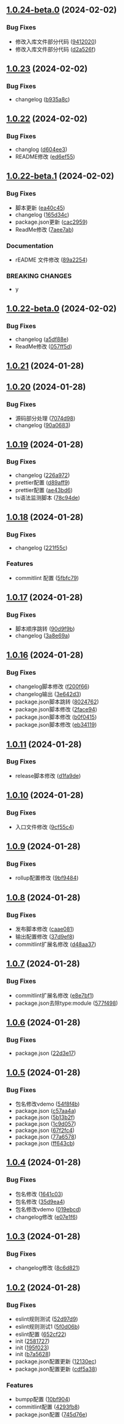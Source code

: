 ## [1.0.24-beta.0](https://github.com/xiaoliangpan/rollup-utils-demo/compare/v1.0.23...v1.0.24-beta.0) (2024-02-02)


### Bug Fixes

* 修改入库文件部分代码 ([9412020](https://github.com/xiaoliangpan/rollup-utils-demo/commit/94120202cb2b96096b8470369e596319965aa920))
* 修改入库文件部分代码 ([d2a526f](https://github.com/xiaoliangpan/rollup-utils-demo/commit/d2a526f331caa24ca492fc6def05919dba96d186))



## [1.0.23](https://github.com/xiaoliangpan/rollup-utils-demo/compare/v1.0.22...v1.0.23) (2024-02-02)


### Bug Fixes

* changelog ([b935a8c](https://github.com/xiaoliangpan/rollup-utils-demo/commit/b935a8c18dca3ade89ed6641d01c17e54e6b2ef6))



## [1.0.22](https://github.com/xiaoliangpan/rollup-utils-demo/compare/v1.0.22-beta.1...v1.0.22) (2024-02-02)


### Bug Fixes

* changlog ([d604ee3](https://github.com/xiaoliangpan/rollup-utils-demo/commit/d604ee34f7b9612b30d752cd175fa3b316d34e4f))
* README修改 ([ed6ef55](https://github.com/xiaoliangpan/rollup-utils-demo/commit/ed6ef555b4e7a4fc1dea702532fad8f69ce0fd79))



## [1.0.22-beta.1](https://github.com/xiaoliangpan/rollup-utils-demo/compare/v1.0.22-beta.0...v1.0.22-beta.1) (2024-02-02)


### Bug Fixes

* 脚本更新 ([ea40c45](https://github.com/xiaoliangpan/rollup-utils-demo/commit/ea40c45ecdc05242b353c3507bca99919354f989))
* changelog ([165d34c](https://github.com/xiaoliangpan/rollup-utils-demo/commit/165d34c9b008b3531750d626af093bb74ce2317c))
* package.json更新 ([cac2959](https://github.com/xiaoliangpan/rollup-utils-demo/commit/cac2959d99cf6c3e3c1a83fbf1263a3f7ae505a8))
* ReadMe修改 ([7aee7ab](https://github.com/xiaoliangpan/rollup-utils-demo/commit/7aee7ab8e195432a3f20dbb7ab98629bcf9164b4))


### Documentation

* rEADME 文件修改 ([89a2254](https://github.com/xiaoliangpan/rollup-utils-demo/commit/89a2254030886bd658f5c1bf2a96afaeffe42925))


### BREAKING CHANGES

* y



## [1.0.22-beta.0](https://github.com/xiaoliangpan/rollup-utils-demo/compare/v1.0.21...v1.0.22-beta.0) (2024-02-02)


### Bug Fixes

* changelog ([a5df88e](https://github.com/xiaoliangpan/rollup-utils-demo/commit/a5df88e37b9eef78a9e57916843a0c05f1330fcd))
* ReadMe修改 ([057ff5d](https://github.com/xiaoliangpan/rollup-utils-demo/commit/057ff5d8aa48e34a144d824692c307896405ad1c))



## [1.0.21](https://github.com/xiaoliangpan/rollup-utils-demo/compare/v1.0.20...v1.0.21) (2024-01-28)



## [1.0.20](https://github.com/xiaoliangpan/rollup-utils-demo/compare/v1.0.19...v1.0.20) (2024-01-28)


### Bug Fixes

* 源码部分处理 ([7074d98](https://github.com/xiaoliangpan/rollup-utils-demo/commit/7074d98511c894d2518dec2cbd0481c177def8fa))
* changelog ([90a0683](https://github.com/xiaoliangpan/rollup-utils-demo/commit/90a06836cc793e5736aef62cdacf93b5a32c8665))



## [1.0.19](https://github.com/xiaoliangpan/rollup-utils-demo/compare/v1.0.18...v1.0.19) (2024-01-28)


### Bug Fixes

* changelog ([226a972](https://github.com/xiaoliangpan/rollup-utils-demo/commit/226a972e117597bc33cc9821037d44551a8cc9c6))
* prettier配置 ([d89aff9](https://github.com/xiaoliangpan/rollup-utils-demo/commit/d89aff9418db2e6dc047fb2e069355eed41d38e7))
* prettier配置 ([ae43bd6](https://github.com/xiaoliangpan/rollup-utils-demo/commit/ae43bd6bc6ff1c96ae80ca32f19df318f5b1b2b9))
* ts语法监测脚本 ([78c94de](https://github.com/xiaoliangpan/rollup-utils-demo/commit/78c94de6a5c1e16dbefa257eb1b6274f107cd639))



## [1.0.18](https://github.com/xiaoliangpan/rollup-utils-demo/compare/v1.0.17...v1.0.18) (2024-01-28)


### Bug Fixes

* changelog ([221f55c](https://github.com/xiaoliangpan/rollup-utils-demo/commit/221f55c93e7fdbebb255b90aa4bf5510d2e76e18))


### Features

* commitlint 配置 ([5fbfc79](https://github.com/xiaoliangpan/rollup-utils-demo/commit/5fbfc7988a49335b63ae3eb02ea3eef6e0468841))



## [1.0.17](https://github.com/xiaoliangpan/rollup-utils-demo/compare/v1.0.16...v1.0.17) (2024-01-28)


### Bug Fixes

* 脚本顺序跳转 ([90d9f9b](https://github.com/xiaoliangpan/rollup-utils-demo/commit/90d9f9bd12c84097ee9bffcda6a83ad053b91fac))
* changelog ([3a8e69a](https://github.com/xiaoliangpan/rollup-utils-demo/commit/3a8e69a5eecd4fbe7e70e4af75b4c4d389ed36d1))



## [1.0.16](https://github.com/xiaoliangpan/rollup-utils-demo/compare/v1.0.11...v1.0.16) (2024-01-28)


### Bug Fixes

* changelog脚本修改 ([f200f66](https://github.com/xiaoliangpan/rollup-utils-demo/commit/f200f66c8a3feb20b75408f0d1d2d7abaa982865))
* changelog输出 ([3e642d3](https://github.com/xiaoliangpan/rollup-utils-demo/commit/3e642d37756f5191b76f239a7c190a3751439ebe))
* package.json脚本跳转 ([8024762](https://github.com/xiaoliangpan/rollup-utils-demo/commit/8024762801bd769393dd88dcaef2553bceb85da4))
* package.json脚本修改 ([2face94](https://github.com/xiaoliangpan/rollup-utils-demo/commit/2face944082d1c3f8ba378f99b9b444381c1758a))
* package.json脚本修改 ([b0f0415](https://github.com/xiaoliangpan/rollup-utils-demo/commit/b0f04151127139d30b38df842b3bcdd33f15f09d))
* package.json脚本修改 ([eb34119](https://github.com/xiaoliangpan/rollup-utils-demo/commit/eb341196bcfe498c578b248d5826027b91a54ffd))



## [1.0.11](https://github.com/xiaoliangpan/rollup-utils-demo/compare/v1.0.10...v1.0.11) (2024-01-28)


### Bug Fixes

* release脚本修改 ([d1fa9de](https://github.com/xiaoliangpan/rollup-utils-demo/commit/d1fa9ded9b02d0323c45759737aa20c624af01c5))



## [1.0.10](https://github.com/xiaoliangpan/rollup-utils-demo/compare/v1.0.9...v1.0.10) (2024-01-28)


### Bug Fixes

* 入口文件修改 ([9cf55c4](https://github.com/xiaoliangpan/rollup-utils-demo/commit/9cf55c4afc8ed9bb4293cf54767dab2c31c267f5))



## [1.0.9](https://github.com/xiaoliangpan/rollup-utils-demo/compare/v1.0.8...v1.0.9) (2024-01-28)


### Bug Fixes

* rollup配置修改 ([9bf9484](https://github.com/xiaoliangpan/rollup-utils-demo/commit/9bf94846f7024b743dc8ce9ff0b42c4eea4061c3))



## [1.0.8](https://github.com/xiaoliangpan/rollup-utils-demo/compare/v1.0.7...v1.0.8) (2024-01-28)


### Bug Fixes

* 发布脚本修改 ([caae081](https://github.com/xiaoliangpan/rollup-utils-demo/commit/caae08118d3568c381cb58f02ec998da8e6eb81f))
* 输出配置修改 ([37d9ef8](https://github.com/xiaoliangpan/rollup-utils-demo/commit/37d9ef8b922871292ed8ded3acba22f69a2f0e9d))
* commitlint扩展名修改 ([d48aa37](https://github.com/xiaoliangpan/rollup-utils-demo/commit/d48aa37d5e031211be54e7e028133c731d1743e3))



## [1.0.7](https://github.com/xiaoliangpan/rollup-utils-demo/compare/v1.0.6...v1.0.7) (2024-01-28)


### Bug Fixes

* commitlint扩展名修改 ([e8e7bf1](https://github.com/xiaoliangpan/rollup-utils-demo/commit/e8e7bf11999f5e928549c5e2e52026034d147242))
* package.json去除type:module ([577f498](https://github.com/xiaoliangpan/rollup-utils-demo/commit/577f4981ef49d2c33567827df67282d5fdd4bd53))



## [1.0.6](https://github.com/xiaoliangpan/rollup-utils-demo/compare/v1.0.5...v1.0.6) (2024-01-28)


### Bug Fixes

* package.json ([22d3e17](https://github.com/xiaoliangpan/rollup-utils-demo/commit/22d3e1781239b7a480406a41df2d84a37f800ab8))



## [1.0.5](https://github.com/xiaoliangpan/rollup-utils-demo/compare/v1.0.4...v1.0.5) (2024-01-28)


### Bug Fixes

* 包名修改vdemo ([54f8f4b](https://github.com/xiaoliangpan/rollup-utils-demo/commit/54f8f4b7030d59a6ab6488e20e51f30a68e42612))
* package.json ([c57aa4a](https://github.com/xiaoliangpan/rollup-utils-demo/commit/c57aa4a26f59b48dbcf3f597698809080cd42a4e))
* package.json ([5b13b2f](https://github.com/xiaoliangpan/rollup-utils-demo/commit/5b13b2ff2feffa453a8ede887217d7ffc0ae8f03))
* package.json ([1c9d057](https://github.com/xiaoliangpan/rollup-utils-demo/commit/1c9d0579b170b8ee76781bdaa714e3d7abe64751))
* package.json ([67f2fc4](https://github.com/xiaoliangpan/rollup-utils-demo/commit/67f2fc4ef519fb92ff87ac97d3adfa5157d9cf5a))
* package.json ([77a6578](https://github.com/xiaoliangpan/rollup-utils-demo/commit/77a6578b09a92a8dfc25f7695e7dbdd89ee42484))
* package.json ([ff643cb](https://github.com/xiaoliangpan/rollup-utils-demo/commit/ff643cb89bb0e62b7171973d86b58098127931b2))



## [1.0.4](https://github.com/xiaoliangpan/rollup-utils-demo/compare/v1.0.3...v1.0.4) (2024-01-28)


### Bug Fixes

* 包名修改 ([1641c03](https://github.com/xiaoliangpan/rollup-utils-demo/commit/1641c0365e5d14e1dfbab1092cdf8ff94835db28))
* 包名修改 ([35d9ea4](https://github.com/xiaoliangpan/rollup-utils-demo/commit/35d9ea44296ee5b886fc3a6101d3677e4c64ef44))
* 包名修改vdemo ([019ebcd](https://github.com/xiaoliangpan/rollup-utils-demo/commit/019ebcdb53dd5bbf7f3c2d5852fd7d7ff6ab9b54))
* changelog修改 ([e07e1f6](https://github.com/xiaoliangpan/rollup-utils-demo/commit/e07e1f666e6202cfb8c0c9fd9bc0e4ff9ab99350))



## [1.0.3](https://github.com/xiaoliangpan/rollup-utils-demo/compare/v1.0.2...v1.0.3) (2024-01-28)


### Bug Fixes

* changelog修改 ([8c6d821](https://github.com/xiaoliangpan/rollup-utils-demo/commit/8c6d82117a76df7ffc0f82754300fec27e7cc461))



## [1.0.2](https://github.com/xiaoliangpan/rollup-utils-demo/compare/b7a562801339d021d2cce3f3b1e59aacc9bf6b2d...v1.0.2) (2024-01-28)


### Bug Fixes

* eslint规则测试 ([52d97d9](https://github.com/xiaoliangpan/rollup-utils-demo/commit/52d97d98b087d5515a16c00cb7f6002c8b8aecf9))
* eslint规则测试1 ([5f0d06b](https://github.com/xiaoliangpan/rollup-utils-demo/commit/5f0d06b93305896fe14252e0ff19a052b52fdf14))
* eslint配置 ([652cf22](https://github.com/xiaoliangpan/rollup-utils-demo/commit/652cf2206a5e82d43e4802ce6b20a7e960853903))
* init ([2581727](https://github.com/xiaoliangpan/rollup-utils-demo/commit/2581727afa05a9b1085a5dbf1c4f1bf96eed8606))
* init ([195f023](https://github.com/xiaoliangpan/rollup-utils-demo/commit/195f023dba7382afd27ba3d63c63c52b6034b106))
* init ([b7a5628](https://github.com/xiaoliangpan/rollup-utils-demo/commit/b7a562801339d021d2cce3f3b1e59aacc9bf6b2d))
* package.json配置更新 ([12130ec](https://github.com/xiaoliangpan/rollup-utils-demo/commit/12130ec257a5338512902ede0c49c2ba0be5c8f3))
* package.json配置更新 ([cdf5a38](https://github.com/xiaoliangpan/rollup-utils-demo/commit/cdf5a380f3730d7d3bc3617d6c77c1f51d6f1068))


### Features

* bumpp配置 ([10bf904](https://github.com/xiaoliangpan/rollup-utils-demo/commit/10bf90492efcb082ee3742c7cc378c74b982302d))
* commitlint配置 ([4293fb8](https://github.com/xiaoliangpan/rollup-utils-demo/commit/4293fb82f9e0315444b7728c95282f4b668d26af))
* package.json配置 ([745d76e](https://github.com/xiaoliangpan/rollup-utils-demo/commit/745d76e3338ee24fdbacce8289917760336f036b))



